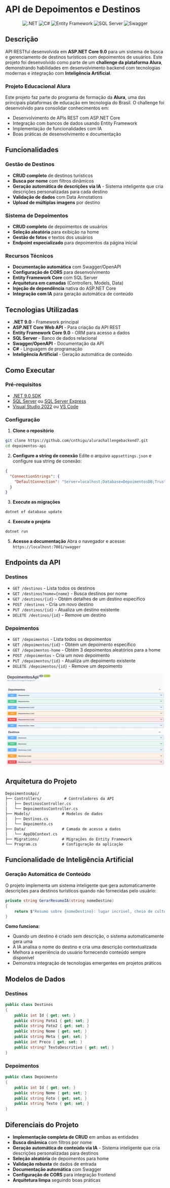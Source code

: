 # API de Depoimentos e Destinos

<div align="center">

![.NET](https://img.shields.io/badge/.NET-9.0-512BD4?style=for-the-badge&logo=.net&logoColor=white)
![C#](https://img.shields.io/badge/C%23-239120?style=for-the-badge&logo=c-sharp&logoColor=white)
![Entity Framework](https://img.shields.io/badge/Entity_Framework-512BD4?style=for-the-badge&logo=.net&logoColor=white)
![SQL Server](https://img.shields.io/badge/SQL_Server-CC2927?style=for-the-badge&logo=microsoft-sql-server&logoColor=white)
![Swagger](https://img.shields.io/badge/Swagger-85EA2D?style=for-the-badge&logo=swagger&logoColor=black)

</div>

## Descrição

API RESTful desenvolvida em **ASP.NET Core 9.0** para um sistema de busca e gerenciamento de destinos turísticos com depoimentos de usuários. 
Este projeto foi desenvolvido como parte de um **challenge da plataforma Alura**, demonstrando habilidades em desenvolvimento backend com tecnologias 
modernas e integração com **Inteligência Artificial**.

### **Projeto Educacional Alura**
Este projeto faz parte do programa de formação da **Alura**, uma das principais plataformas de educação em tecnologia do Brasil. 
O challenge foi desenvolvido para consolidar conhecimentos em:
- Desenvolvimento de APIs REST com ASP.NET Core
- Integração com bancos de dados usando Entity Framework
- Implementação de funcionalidades com IA
- Boas práticas de desenvolvimento e documentação

## Funcionalidades

### Gestão de Destinos
- **CRUD completo** de destinos turísticos
- **Busca por nome** com filtros dinâmicos
- **Geração automática de descrições via IA** - Sistema inteligente que cria descrições personalizadas para cada destino
- **Validação de dados** com Data Annotations
- **Upload de múltiplas imagens** por destino

###  Sistema de Depoimentos
- **CRUD completo** de depoimentos de usuários
- **Seleção aleatória** para exibição na home
- **Gestão de fotos** e textos dos usuários
- **Endpoint especializado** para depoimentos da página inicial

### Recursos Técnicos
- **Documentação automática** com Swagger/OpenAPI
- **Configuração de CORS** para desenvolvimento
- **Entity Framework Core** com SQL Server
- **Arquitetura em camadas** (Controllers, Models, Data)
- **Injeção de dependência** nativa do ASP.NET Core
- **Integração com IA** para geração automática de conteúdo

## Tecnologias Utilizadas

- **.NET 9.0** - Framework principal
- **ASP.NET Core Web API** - Para criação da API REST
- **Entity Framework Core 9.0** - ORM para acesso a dados
- **SQL Server** - Banco de dados relacional
- **Swagger/OpenAPI** - Documentação da API
- **C#** - Linguagem de programação
- **Inteligência Artificial** - Geração automática de conteúdo

## Como Executar

### Pré-requisitos
- [.NET 9.0 SDK](https://dotnet.microsoft.com/download/dotnet/9.0)
- [SQL Server](https://www.microsoft.com/pt-br/sql-server/sql-server-downloads) ou [SQL Server Express](https://www.microsoft.com/pt-br/sql-server/sql-server-downloads)
- [Visual Studio 2022](https://visualstudio.microsoft.com/pt-br/) ou [VS Code](https://code.visualstudio.com/)

### Configuração

1. **Clone o repositório**
```bash
git clone https://github.com/cnthigu/alurachallengebackend7.git
cd depoimentos-api
```

2. **Configure a string de conexão**
Edite o arquivo `appsettings.json` e configure sua string de conexão:
```json
{
  "ConnectionStrings": {
    "DefaultConnection": "Server=localhost;Database=DepoimentosDB;Trusted_Connection=true;TrustServerCertificate=true;"
  }
}
```

3. **Execute as migrações**
```bash
dotnet ef database update
```

4. **Execute o projeto**
```bash
dotnet run
```

5. **Acesse a documentação**
Abra o navegador e acesse: `https://localhost:7001/swagger`

## Endpoints da API

### Destinos
- `GET /destinos` - Lista todos os destinos
- `GET /destinos?nome={nome}` - Busca destinos por nome
- `GET /destinos/{id}` - Obtém detalhes de um destino específico
- `POST /destinos` - Cria um novo destino
- `PUT /destinos/{id}` - Atualiza um destino existente
- `DELETE /destinos/{id}` - Remove um destino

### Depoimentos
- `GET /depoimentos` - Lista todos os depoimentos
- `GET /depoimentos/{id}` - Obtém um depoimento específico
- `GET /depoimentos-home` - Obtém 3 depoimentos aleatórios para a home
- `POST /depoimentos` - Cria um novo depoimento
- `PUT /depoimentos/{id}` - Atualiza um depoimento existente
- `DELETE /depoimentos/{id}` - Remove um depoimento

![Imagem](imagens/depoimentos.jpg)

## Arquitetura do Projeto

```
DepoimentosApi/
├── Controllers/          # Controladores da API
│   ├── DestinosController.cs
│   └── DepoimentosController.cs
├── Models/              # Modelos de dados
│   ├── Destinos.cs
│   └── Depoimento.cs
├── Data/                # Camada de acesso a dados
│   └── AppDbContext.cs
├── Migrations/          # Migrações do Entity Framework
└── Program.cs           # Configuração da aplicação
```

## Funcionalidade de Inteligência Artificial

### Geração Automática de Conteúdo
O projeto implementa um sistema inteligente que gera automaticamente descrições para destinos turísticos quando não fornecidas pelo usuário:

```csharp
private string GerarResumoIA(string nomeDestino)
{
    return $"Resumo sobre {nomeDestino}: lugar incrível, cheio de cultura e diversão. Vale a pena conhecer!";
}
```

**Como funciona:**
- Quando um destino é criado sem descrição, o sistema automaticamente gera uma
- A IA analisa o nome do destino e cria uma descrição contextualizada
- Melhora a experiência do usuário fornecendo conteúdo sempre disponível
- Demonstra integração de tecnologias emergentes em projetos práticos

## Modelos de Dados

### Destinos
```csharp
public class Destinos
{
    public int Id { get; set; }
    public string Foto1 { get; set; }
    public string Foto2 { get; set; }
    public string Nome { get; set; }
    public string Meta { get; set; }
    public int Preco { get; set; }
    public string? TextoDescritivo { get; set; }
}
```

### Depoimentos
```csharp
public class Depoimento
{
    public int Id { get; set; }
    public string Nome { get; set; }
    public string Foto { get; set; }
    public string Texto { get; set; }
}
```

## Diferenciais do Projeto

- **Implementação completa de CRUD** em ambas as entidades
- **Busca dinâmica** com filtros por nome
- **Geração automática de conteúdo via IA** - Sistema inteligente que cria descrições personalizadas para destinos
- **Seleção aleatória** de depoimentos para home
- **Validação robusta** de dados de entrada
- **Documentação automática** com Swagger
- **Configuração de CORS** para integração frontend
- **Arquitetura limpa** seguindo boas práticas

